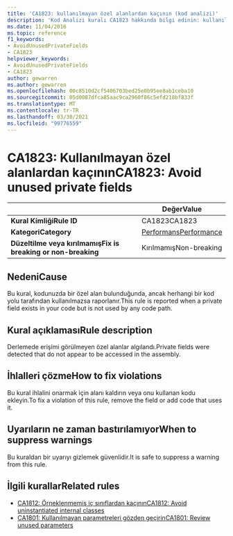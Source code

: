 ```yaml
---
title: 'CA1823: kullanılmayan özel alanlardan kaçının (kod analizi)'
description: 'Kod Analizi kuralı CA1823 hakkında bilgi edinin: kullanılmayan özel alanlardan kaçının'
ms.date: 11/04/2016
ms.topic: reference
f1_keywords:
- AvoidUnusedPrivateFields
- CA1823
helpviewer_keywords:
- AvoidUnusedPrivateFields
- CA1823
author: gewarren
ms.author: gewarren
ms.openlocfilehash: 00c8510d2cf5406703bed25e0b95ee8ab1ceba10
ms.sourcegitcommit: 05d0087dfca85aac9ca2960f86c5efd218bf833f
ms.translationtype: MT
ms.contentlocale: tr-TR
ms.lasthandoff: 03/30/2021
ms.locfileid: "99776559"
---
```

# <a name="ca1823-avoid-unused-private-fields"></a><span data-ttu-id="4bdc7-103">CA1823: Kullanılmayan özel alanlardan kaçının</span><span class="sxs-lookup"><span data-stu-id="4bdc7-103">CA1823: Avoid unused private fields</span></span>

| | <span data-ttu-id="4bdc7-104">Değer</span><span class="sxs-lookup"><span data-stu-id="4bdc7-104">Value</span></span> |
|-|-|
| <span data-ttu-id="4bdc7-105">**Kural Kimliği**</span><span class="sxs-lookup"><span data-stu-id="4bdc7-105">**Rule ID**</span></span> |<span data-ttu-id="4bdc7-106">CA1823</span><span class="sxs-lookup"><span data-stu-id="4bdc7-106">CA1823</span></span>|
| <span data-ttu-id="4bdc7-107">**Kategori**</span><span class="sxs-lookup"><span data-stu-id="4bdc7-107">**Category**</span></span> |[<span data-ttu-id="4bdc7-108">Performans</span><span class="sxs-lookup"><span data-stu-id="4bdc7-108">Performance</span></span>](performance-warnings.md)|
| <span data-ttu-id="4bdc7-109">**Düzeltilme veya kırılmamış**</span><span class="sxs-lookup"><span data-stu-id="4bdc7-109">**Fix is breaking or non-breaking**</span></span> |<span data-ttu-id="4bdc7-110">Kırılmamış</span><span class="sxs-lookup"><span data-stu-id="4bdc7-110">Non-breaking</span></span>|

## <a name="cause"></a><span data-ttu-id="4bdc7-111">Nedeni</span><span class="sxs-lookup"><span data-stu-id="4bdc7-111">Cause</span></span>

<span data-ttu-id="4bdc7-112">Bu kural, kodunuzda bir özel alan bulunduğunda, ancak herhangi bir kod yolu tarafından kullanılmazsa raporlanır.</span><span class="sxs-lookup"><span data-stu-id="4bdc7-112">This rule is reported when a private field exists in your code but is not used by any code path.</span></span>

## <a name="rule-description"></a><span data-ttu-id="4bdc7-113">Kural açıklaması</span><span class="sxs-lookup"><span data-stu-id="4bdc7-113">Rule description</span></span>

<span data-ttu-id="4bdc7-114">Derlemede erişimi görülmeyen özel alanlar algılandı.</span><span class="sxs-lookup"><span data-stu-id="4bdc7-114">Private fields were detected that do not appear to be accessed in the assembly.</span></span>

## <a name="how-to-fix-violations"></a><span data-ttu-id="4bdc7-115">İhlalleri çözme</span><span class="sxs-lookup"><span data-stu-id="4bdc7-115">How to fix violations</span></span>

<span data-ttu-id="4bdc7-116">Bu kural ihlalini onarmak için alanı kaldırın veya onu kullanan kodu ekleyin.</span><span class="sxs-lookup"><span data-stu-id="4bdc7-116">To fix a violation of this rule, remove the field or add code that uses it.</span></span>

## <a name="when-to-suppress-warnings"></a><span data-ttu-id="4bdc7-117">Uyarıların ne zaman bastırılamıyor</span><span class="sxs-lookup"><span data-stu-id="4bdc7-117">When to suppress warnings</span></span>

<span data-ttu-id="4bdc7-118">Bu kuraldan bir uyarıyı gizlemek güvenlidir.</span><span class="sxs-lookup"><span data-stu-id="4bdc7-118">It is safe to suppress a warning from this rule.</span></span>

## <a name="related-rules"></a><span data-ttu-id="4bdc7-119">İlgili kurallar</span><span class="sxs-lookup"><span data-stu-id="4bdc7-119">Related rules</span></span>

- [<span data-ttu-id="4bdc7-120">CA1812: Örneklenmemiş iç sınıflardan kaçının</span><span class="sxs-lookup"><span data-stu-id="4bdc7-120">CA1812: Avoid uninstantiated internal classes</span></span>](ca1812.md)
- [<span data-ttu-id="4bdc7-121">CA1801: Kullanılmayan parametreleri gözden geçirin</span><span class="sxs-lookup"><span data-stu-id="4bdc7-121">CA1801: Review unused parameters</span></span>](ca1801.md)
